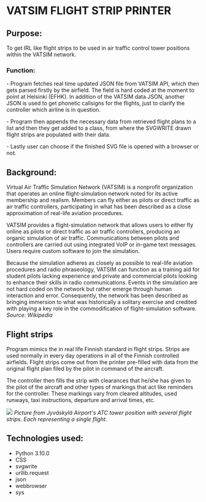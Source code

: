 # VATSIM FLIGHT STRIP PRINTER

## Purpose:
To get IRL like flight strips to be used in air traffic control tower positions within the VATSIM network.

### Function:
<p>- Program fetches real time updated JSON file from VATSIM API, which then gets parsed firstly by the airfield. The field is hard coded at the moment to point at Helsinki (EFHK). In addition of the VATSIM data JSON, another JSON is used to get phonetic callsigns for the flights, just to clarify the controller which airline is in question.</p>

<p>- Program then appends the necessary data from retrieved flight plans to a list and then they get added to a class, from where the SVGWRITE drawn flight strips are populated with their data.</p>

<p>- Lastly user can choose if the finished SVG file is opened with a browser or not.</p>



## Background:
<p>Virtual Air Traffic Simulation Network (VATSIM) is a nonprofit organization that operates an online flight-simulation network noted for its active membership and realism. Members can fly either as pilots or direct traffic as air traffic controllers, participating in what has been described as a close approximation of real-life aviation procedures.</p>

<p>VATSIM provides a flight-simulation network that allows users to either fly online as pilots or direct traffic as air traffic controllers, producing an organic simulation of air traffic. Communications between pilots and controllers are carried out using integrated VoIP or in-game text messages. Users require custom software to join the simulation.</p>

<p>Because the simulation adheres as closely as possible to real-life aviation procedures and radio phraseology, VATSIM can function as a training aid for student pilots lacking experience and private and commercial pilots looking to enhance their skills in radio communications. Events in the simulation are not hard coded on the network but rather emerge through human interaction and error. Consequently, the network has been described as bringing immersion to what was historically a solitary exercise and credited with playing a key role in the commodification of flight-simulation software.
<i>Source: Wikipedia</i></p>



## Flight strips
<p>
Program mimics the in real life Finnish standard in flight strips. Strips are used normally in every day operations in all of the Finnish controlled airfields. Flight strips come out from the printer pre-filled with data from the original flight plan filed by the pilot in command of the aircraft. </p>

<p>
The controller then fills the strip with clearances that he/she has given to the pilot of the aircraft and other types of markings that act like reminders for the controller. These markings vary from cleared altitudes, used runways, taxi instructions, departure and arrival times, etc.
</p>

<img src="https://i.gyazo.com/f8229c3b636e529b3e4a2e6bc042655b.jpg">
<em>Picture from Jyväskylä Airport's ATC tower position with several flight strips. Each representing a single flight.</em>



## Technologies used:
- Python 3.10.0
- CSS
- svgwrite
- urllib.request
- json
- webbrowser
- sys
